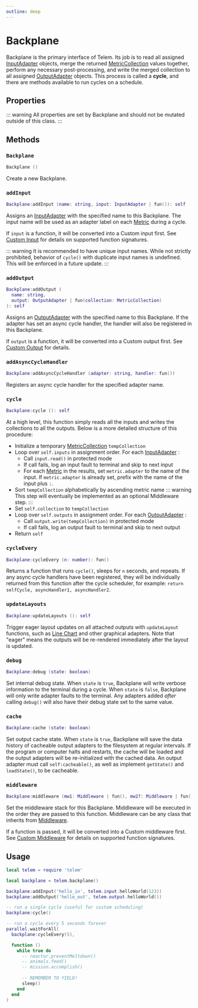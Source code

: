 ```yaml
---
outline: deep
---
```


# Backplane <Badge type="info" text="API" /> <RepoLink path="lib/Backplane.lua" />

Backplane is the primary interface of Telem. Its job is to read all assigned [InputAdapter](InputAdapter) objects, merge the returned [MetricCollection](MetricCollection) values together, perform any necessary post-processing, and write the merged collection to all assigned [OutputAdapter](OutputAdapter) objects. This process is called a **cycle**, and there are methods available to run cycles on a schedule.

## Properties

::: warning
All properties are set by Backplane and should not be mutated outside of this class.
:::

<PropertiesTable
  :properties="[
    {
      name: 'debugState',
      type: 'boolean',
      default: 'false',
      description: 'Internal debug state.',
      setBy: true
    },
    {
      name: 'inputs',
      type: '{ [string]: InputAdapter }',
      default: '{}',
      description: 'Dictionary of assigned inputs.',
      setBy: true
    },
    {
      name: 'outputs',
      type: '{ [string]: OutputAdapter }',
      default: '{}',
      description: 'Dictionary of assigned outputs.',
      setBy: true
    },
    {
      name: 'middlewares',
      type: 'Middleware[]',
      default: '{}',
      description: 'List of Middleware.',
      setBy: true
    },
    {
      name: 'inputKeys',
      type: 'string[]',
      default: '[]',
      description: 'List of InputAdapter names in processing order.',
      setBy: true
    },
    {
      name: 'outputKeys',
      type: 'string[]',
      default: '[]',
      description: 'List of OutputAdapter names in processing order.',
      setBy: true
    },
    {
      name: 'collection',
      type: 'MetricCollection',
      default: 'MetricCollection()',
      description: 'Output collection from last cycle.',
      setBy: true
    },
    {
      name: 'asyncCycleHandlers',
      type: 'fun()[]',
      default: '{}',
      description: 'List of async cycle handlers.',
      setBy: true
    }
  ]"
/>

## Methods

### `Backplane`

```lua
Backplane ()
```

Create a new Backplane.

### `addInput`

```lua
Backplane:addInput (name: string, input: InputAdapter | fun()): self
```

Assigns an [InputAdapter](InputAdapter) with the specified name to this Backplane. The input name will be used as an adapter label on each [Metric](Metric) during a cycle.

If `input` is a function, it will be converted into a Custom input first. See [Custom Input](input/Custom) for details on supported function signatures.

::: warning
It is recommended to have unique input names. While not strictly prohibited, behavior of `cycle()` with duplicate input names is undefined. This will be enforced in a future update.
:::

### `addOutput`

```lua
Backplane:addOutput (
  name: string,
  output: OutputAdapter | fun(collection: MetricCollection)
): self
```

Assigns an [OutputAdapter](OutputAdapter) with the specified name to this Backplane. If the adapter has set an async cycle handler, the handler will also be registered in this Backplane.

If `output` is a function, it will be converted into a Custom output first. See [Custom Output](output/Custom) for details.

### `addAsyncCycleHandler`

```lua
Backplane:addAsyncCycleHandler (adapter: string, handler: fun())
```

Registers an async cycle handler for the specified adapter name.

### `cycle`

```lua
Backplane:cycle (): self
```

At a high level, this function simply reads all the inputs and writes the collections to all the outputs. Below is a more detailed structure of this procedure:

- Initialize a temporary [MetricCollection](MetricCollection) `tempCollection`
- Loop over `self.inputs` in assignment order. For each [InputAdapter](InputAdapter) :
  - Call `input.read()`  in protected mode
  - If call fails, log an input fault to terminal and skip to next input
  - For each [Metric](Metric) in the results, set `metric.adapter` to the name of the input. If `metric.adapter` is already set, prefix with the name of the input plus `:`.
- Sort `tempCollection` alphabetically by ascending metric name
  ::: warning
  This step will eventually be implemented as an optional Middleware step.
  :::
- Set `self.collection` to `tempCollection`
- Loop over `self.outputs` in assignment order. For each [OutputAdapter](OutputAdapter) :
  - Call `output.write(tempCollection)` in protected mode
  - If call fails, log an output fault to terminal and skip to next output
- Return `self`

### `cycleEvery`

```lua
Backplane:cycleEvery (n: number): fun()
```

Returns a function that runs `cycle()`, sleeps for `n` seconds, and repeats. If any async cycle handlers have been registered, they will be individually returned from this function after the cycle scheduler, for example: `return selfCycle, asyncHandler1, asyncHandler2`.

### `updateLayouts`

```lua
Backplane:updateLayouts (): self
```

Trigger eager layout updates on all attached outputs with `updateLayout` functions, such as [Line Chart](output/ChartLine) and other graphical adapters. Note that "eager" means the outputs will be re-rendered immediately after the layout is updated.

### `debug`

```lua
Backplane:debug (state: boolean)
```

Set internal debug state. When `state` is `true`, Backplane will write verbose information to the terminal during a cycle. When `state` is `false`, Backplane will only write adapter faults to the terminal. Any adapters added *after* calling `debug()` will also have their debug state set to the same value.

### `cache`

```lua
Backplane:cache (state: boolean)
```

Set output cache state. When `state` is `true`, Backplane will save the data history of cacheable output adapters to the filesystem at regular intervals. If the program or computer halts and restarts, the cache will be loaded and the output adapters will be re-initialized with the cached data. An output adapter must call `self:cacheable()`, as well as implement `getState()` and `loadState()`, to be cacheable.

### `middleware`

```lua
Backplane:middleware (mw1: Middleware | fun(), mw2?: Middleware | fun(), ...): self
```

Set the middleware stack for this Backplane. Middleware will be executed in the order they are passed to this function. Middleware can be any class that inherits from [Middleware](Middleware).

If a function is passed, it will be converted into a Custom middleware first. See [Custom Middleware](middleware/Custom) for details on supported function signatures.

## Usage

```lua
local telem = require 'telem'

local backplane = telem.backplane()

backplane:addInput('hello_in', telem.input.helloWorld(123))
backplane:addOutput('hello_out', telem.output.helloWorld())

-- run a single cycle (useful for custom scheduling)
backplane:cycle()

-- run a cycle every 5 seconds forever
parallel.waitForAll(
  backplane:cycleEvery(5),

  function ()
    while true do
      -- reactor.preventMeltdown()
      -- animals.feed()
      -- mission.accomplish()
      
      -- REMEMBER TO YIELD!
      sleep()
    end
  end
)
```